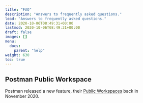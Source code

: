 ```yaml
---
title: "FAQ"
description: "Answers to frequently asked questions."
lead: "Answers to frequently asked questions."
date: 2020-10-06T08:49:31+00:00
lastmod: 2020-10-06T08:49:31+00:00
draft: false
images: []
menu: 
  docs:
    parent: "help"
weight: 630
toc: true
---
```


## Postman Public Workspace

Postman released a new feature, their [Public Workspaces](https://blog.postman.com/introducing-postman-public-workspaces/) back in November 2020.

